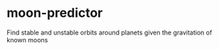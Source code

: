 # moon-predictor
Find stable and unstable orbits around planets given the gravitation of known moons
